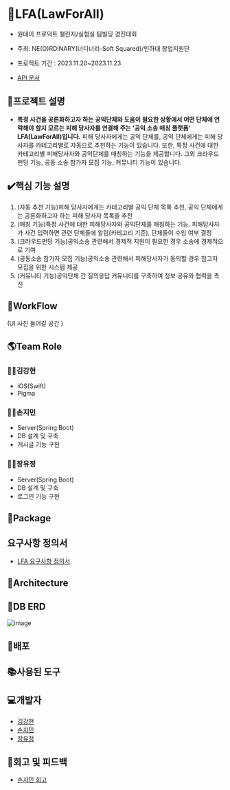 # 🤝LFA(LawForAll)
* 원데이 프로덕트 챌린지/실험실 팀빌딩 경진대회
 
* 주최: NE(O)RDINARY(너디너리-Soft Squared)/인하대 창업지원단
 
* 프로젝트 기간 : 2023.11.20~2023.11.23

* [API 문서](https://github.com/LawFA/LFA_Server/wiki)

## 📑프로젝트 설명
* **특정 사건을 공론화하고자 하는 공익단체와 도움이 필요한 상황에서 어떤 단체에 연락해야 할지 모르는 피해 당사자를 연결해 주는 '공익 소송 매칭 플랫폼' LFA(LawForAll)입니다.** 피해 당사자에게는 공익 단체를, 공익 단체에게는 피해 당사자를 카테고리별로 자동으로 추천하는 기능이 있습니다. 또한, 특정 사건에 대한 카테고리별 피해당사자와 공익단체를 매칭하는 기능을 제공합니다. 그외 크라우드펀딩 기능, 공동 소송 참가자 모집 기능, 커뮤니티 기능이 있습니다.

## ✔️핵심 기능 설명
1. (자동 추천 기능)피해 당사자에게는 카테고리별 공익 단체 목록 추천, 공익 단체에게는 공론화하고자 하는 피해 당사자 목록을 추천
2. (매칭 기능)특정 사건에 대한 피해당사자와 공익단체를 매칭하는 기능. 피해당사자가 사건 입력하면 관련 단체들에 알림(카테고리 기준), 단체들이 수임 여부 결정
3. (크라우드펀딩 기능)공익소송 관련해서 경제적 지원이 필요한 경우 소송에 경제적으로 기여
4. (공동소송 참가자 모집 기능)공익소송 관련해서 피해당사자가 동의할 경우 참고자 모집을 위한 시스템 제공
5. (커뮤니티 기능)공익단체 간 질의응답 커뮤니티를 구축하여 정보 공유와 협력을 촉진

## 📑WorkFlow
(UI 사진 들어갈 공간 )

## 🌎Team Role
### 🏄‍♂️김강현
* iOS(Swift)
* Pigma
### 🏄‍♂️손지민
* Server(Spring Boot)
* DB 설계 및 구축
* 게시글 기능 구현
### 🏄‍♂️장유정
* Server(Spring Boot)
* DB 설계 및 구축
* 로그인 기능 구현

## 📘Package

## 요구사항 정의서
* [LFA 요구사항 정의서](https://docs.google.com/spreadsheets/d/1iApoPRtfqVF37162u12uF8QEU-VwkYGCxOrMJx8tWr8/edit#gid=0)

## 📗Architecture

## 📙DB ERD
  ![image](https://github.com/LawFA/LFA_Server/assets/80906691/1f7a1572-5160-44d5-8c5b-6d0e08d88fba)


## 📕배포

## 📚사용된 도구

## 💻개발자
* [김강현](https://github.com/keem-hyun)
* [손지민](https://github.com/s0nnyday)
* [장유정](https://github.com/JangYouJung)

## 🏢회고 및 피드백
* [손지민 회고](https://velog.io/@s0nnyday/%ED%95%B4%EC%BB%A4%ED%86%A4%EC%9B%90%EB%8D%B0%EC%9D%B4%ED%94%84%EB%A1%9C%EB%8D%95%ED%8A%B8-%EC%B1%8C%EB%A6%B0%EC%A7%80-%ED%9A%8C%EA%B3%A0)
